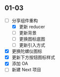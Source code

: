 ## 01-03

- [ ] 分享组件重构
	- [x] 更新 reducer
	- [ ] 更新背景
	- [ ] 更换图标底图
	- [ ] 更新引入方式
- [x] 更换陀螺仪图标
- [x] 更新下方按钮图标样式
- [x] 添加 OA
- [ ] 新建 Next 项目